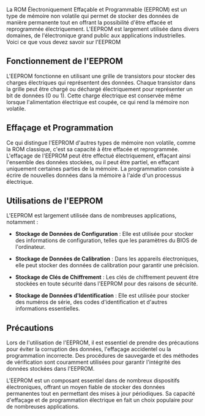 
La ROM Électroniquement Effaçable et Programmable (EEPROM) est un type de mémoire non volatile qui permet de stocker des données de manière permanente tout en offrant la possibilité d'être effacée et reprogrammée électriquement. L'EEPROM est largement utilisée dans divers domaines, de l'électronique grand public aux applications industrielles. Voici ce que vous devez savoir sur l'EEPROM 

## Fonctionnement de l'EEPROM

L'EEPROM fonctionne en utilisant une grille de transistors pour stocker des charges électriques qui représentent des données. Chaque transistor dans la grille peut être chargé ou déchargé électriquement pour représenter un bit de données (0 ou 1). Cette charge électrique est conservée même lorsque l'alimentation électrique est coupée, ce qui rend la mémoire non volatile.

## Effaçage et Programmation

Ce qui distingue l'EEPROM d'autres types de mémoire non volatile, comme la ROM classique, c'est sa capacité à être effacée et reprogrammée. L'effaçage de l'EEPROM peut être effectué électriquement, effaçant ainsi l'ensemble des données stockées, ou il peut être partiel, en effaçant uniquement certaines parties de la mémoire. La programmation consiste à écrire de nouvelles données dans la mémoire à l'aide d'un processus électrique.

## Utilisations de l'EEPROM

L'EEPROM est largement utilisée dans de nombreuses applications, notamment :

- **Stockage de Données de Configuration** : Elle est utilisée pour stocker des informations de configuration, telles que les paramètres du BIOS de l'ordinateur.

- **Stockage de Données de Calibration** : Dans les appareils électroniques, elle peut stocker des données de calibration pour garantir une précision.

- **Stockage de Clés de Chiffrement** : Les clés de chiffrement peuvent être stockées en toute sécurité dans l'EEPROM pour des raisons de sécurité.

- **Stockage de Données d'Identification** : Elle est utilisée pour stocker des numéros de série, des codes d'identification et d'autres informations essentielles.

## Précautions

Lors de l'utilisation de l'EEPROM, il est essentiel de prendre des précautions pour éviter la corruption des données, l'effaçage accidentel ou la programmation incorrecte. Des procédures de sauvegarde et des méthodes de vérification sont couramment utilisées pour garantir l'intégrité des données stockées dans l'EEPROM.

L'EEPROM est un composant essentiel dans de nombreux dispositifs électroniques, offrant un moyen fiable de stocker des données permanentes tout en permettant des mises à jour périodiques. Sa capacité d'effaçage et de programmation électrique en fait un choix populaire pour de nombreuses applications.
